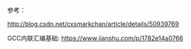 参考：

http://blog.csdn.net/cxsmarkchan/article/details/50939769

GCC内联汇编基础: https://www.jianshu.com/p/1782e14a0766


